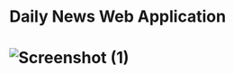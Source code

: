 <H1> Daily News Web Application<H1>

![Screenshot (1)](https://user-images.githubusercontent.com/85963909/228808540-d8f506d1-7306-45dc-930f-b49968ff5a44.png)
